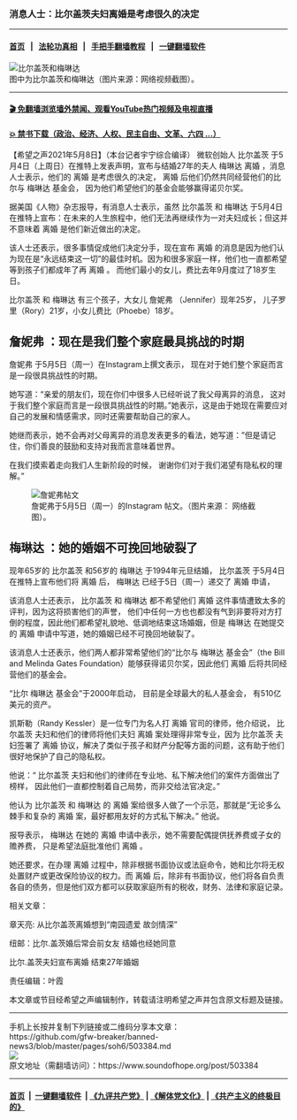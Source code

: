 ### 消息人士：比尔盖茨夫妇离婚是考虑很久的决定
------------------------

#### [首页](https://github.com/gfw-breaker/banned-news3/blob/master/README.md) &nbsp;&nbsp;|&nbsp;&nbsp; [法轮功真相](https://github.com/begood0513/basic/blob/master/README.md)  &nbsp;&nbsp;|&nbsp;&nbsp; [手把手翻墙教程](https://github.com/gfw-breaker/guides/wiki)  &nbsp;&nbsp;|&nbsp;&nbsp; [一键翻墙软件](https://github.com/gfw-breaker/nogfw/blob/master/README.md)  



<div><img alt="比尔盖茨和梅琳达" src="https://img.soundofhope.org/2021-05/1620524683575.jpg"/>
<br/><figcaption class="caption">
 图中为比尔盖茨和梅琳达（图片来源：网络视频截图）。
</figcaption></div><hr/>

#### [ 🎬  免翻墙浏览墙外禁闻、观看YouTube热门视频及电视直播](https://github.com/gfw-breaker/HelloWorld)

#### [ 💥  禁书下载（政治、经济、人权、民主自由、文革、六四 ...）](https://github.com/gfw-breaker/books/blob/master/README.md)

<div><div class="Content__Wrapper sc-1bvya0-0 grZQxZ">
 <p class="meta-top">
  <span class="meta">
   【希望之声2021年5月8日】（本台记者宇宁综合编译）
  </span>
  微软创始人
  <ok href="/term/12323">
   比尔盖茨
  </ok>
  于5月4日（上周日）在推特上发表声明，宣布与结婚27年的夫人
  <ok href="/term/62501">
   梅琳达
  </ok>
  <ok href="/term/29590">
   离婚
  </ok>
  ，消息人士表示，他们的
  <ok href="/term/29590">
   离婚
  </ok>
  是考虑很久的决定，
  <ok href="/term/29590">
   离婚
  </ok>
  后他们仍然共同经营他们的比尔与
  <ok href="/term/62501">
   梅琳达
  </ok>
  基金会， 因为他们希望他们的基金会能够赢得诺贝尔奖。
 </p>
 <p>
  据美国《人物》杂志报导，有消息人士表示，虽然
  <ok href="/term/12323">
   比尔盖茨
  </ok>
  和
  <ok href="/term/62501">
   梅琳达
  </ok>
  于5月4日在推特上宣布：在未来的人生旅程中，他们无法再继续作为一对夫妇成长；但这并不意味着
  <ok href="/term/29590">
   离婚
  </ok>
  是他们新近做出的决定。
 </p>
 <p>
  该人士还表示，很多事情促成他们决定分手，现在宣布
  <ok href="/term/29590">
   离婚
  </ok>
  的消息是因为他们认为现在是“永远结束这一切”的最佳时机。因为和很多家庭一样，他们也一直都希望等到孩子们都成年了再
  <ok href="/term/29590">
   离婚
  </ok>
  。 而他们最小的女儿，费比去年9月度过了18岁生日。
 </p>
 <p>
  <ok href="/term/12323">
   比尔盖茨
  </ok>
  和
  <ok href="/term/62501">
   梅琳达
  </ok>
  有三个孩子，大女儿
  <ok href="/term/531866">
   詹妮弗
  </ok>
  （Jennifer）现年25岁， 儿子罗里（Rory）21岁，小女儿费比（Phoebe）18岁。
 </p>
 <h2>
  <ok href="/term/531866">
   詹妮弗
  </ok>
  ：现在是我们整个家庭最具挑战的时期
 </h2>
 <p>
  <ok href="/term/531866">
   詹妮弗
  </ok>
  于5月5日（周一）在Instagram上撰文表示， 现在对于她们整个家庭而言是一段很具挑战性的时期。
 </p>
 <p>
  她写道：“亲爱的朋友们，现在你们中很多人已经听说了我父母离异的消息， 这对于我们整个家庭而言是一段很具挑战性的时期。”她表示，这是由于她现在需要应对自己的发展和情感需求，同时还需要帮助自己的家人。
 </p>
 <p>
  她继而表示，她不会再对父母离异的消息发表更多的看法，她写道：”但是请记住，你们善良的鼓励和支持对我而言意味着世界。
 </p>
 <p>
  在我们摸索着走向我们人生新阶段的时候， 谢谢你们对于我们渴望有隐私权的理解。”
 </p>
 <figure class="OImage__StyledFigure-sc-1lfley0-0 hHSfVg">
  <img alt="詹妮弗帖文" src="https://img.soundofhope.org/2021-05/1620523111708.jpg"/>
  <br/><figcaption>
   詹妮弗于5月5日（周一）的Instagram 帖文。（图片来源： 网络截图）。
  </figcaption>
 </figure>
 <h2>
  <ok href="/term/62501">
   梅琳达
  </ok>
  ：她的婚姻不可挽回地破裂了
 </h2>
 <p>
  现年65岁的
  <ok href="/term/12323">
   比尔盖茨
  </ok>
  和56岁的
  <ok href="/term/62501">
   梅琳达
  </ok>
  于1994年元旦结婚，
  <ok href="/term/12323">
   比尔盖茨
  </ok>
  于5月4日在推特上宣布他们将
  <ok href="/term/29590">
   离婚
  </ok>
  后，
  <ok href="/term/62501">
   梅琳达
  </ok>
  已经于5日（周一）递交了
  <ok href="/term/29590">
   离婚
  </ok>
  申请，
 </p>
 <div class="AD_Embed__Wrap-sc-1xslmin-0 igMuqX module desktop">
  <div>
  </div>
 </div>
 <p>
  该消息人士还表示，
  <ok href="/term/12323">
   比尔盖茨
  </ok>
  和
  <ok href="/term/62501">
   梅琳达
  </ok>
  都不希望他们
  <ok href="/term/29590">
   离婚
  </ok>
  这件事情遭致太多的评判，因为这将损害他们的声誉， 他们中任何一方也也都没有气到非要将对方打倒的程度，因此他们都希望礼貌地、低调地结束这场婚姻，但是
  <ok href="/term/62501">
   梅琳达
  </ok>
  在她提交的
  <ok href="/term/29590">
   离婚
  </ok>
  申请中写道，她的婚姻已经不可挽回地破裂了。
 </p>
 <p>
  该消息人士还表示，他们两人都非常希望他们的“比尔与
  <ok href="/term/62501">
   梅琳达
  </ok>
  基金会”（the Bill and Melinda Gates Foundation）能够获得诺贝尔奖，因此他们
  <ok href="/term/29590">
   离婚
  </ok>
  后将共同经营他们的基金会。
 </p>
 <p>
  “比尔
  <ok href="/term/62501">
   梅琳达
  </ok>
  基金会”于2000年启动， 目前是全球最大的私人基金会， 有510亿美元的资产。
 </p>
 <p>
  凯斯勒（Randy Kessler）是一位专门为名人打
  <ok href="/term/29590">
   离婚
  </ok>
  官司的律师，他介绍说，
  <ok href="/term/12323">
   比尔盖茨
  </ok>
  夫妇和他们的律师将他们夫妇
  <ok href="/term/29590">
   离婚
  </ok>
  案处理得非常专业，因为
  <ok href="/term/12323">
   比尔盖茨
  </ok>
  夫妇签署了
  <ok href="/term/29590">
   离婚
  </ok>
  协议，解决了类似于孩子和财产分配等方面的问题，这有助于他们很好地保护了自己的隐私权。
 </p>
 <p>
  他说：“
  <ok href="/term/12323">
   比尔盖茨
  </ok>
  夫妇和他们的律师在专业地、私下解决他们的案件方面做出了榜样， 因此他们一直都控制着自己局势，而非交给法官决定。”
 </p>
 <p>
  他认为
  <ok href="/term/12323">
   比尔盖茨
  </ok>
  和
  <ok href="/term/62501">
   梅琳达
  </ok>
  的
  <ok href="/term/29590">
   离婚
  </ok>
  案给很多人做了一个示范，那就是“无论多么棘手和复杂的
  <ok href="/term/29590">
   离婚
  </ok>
  案，最好都用友好的方式私下解决。” 他说。
 </p>
 <p>
  报导表示，
  <ok href="/term/62501">
   梅琳达
  </ok>
  在她的
  <ok href="/term/29590">
   离婚
  </ok>
  申请中表示，她不需要配偶提供抚养费或子女的赡养费， 只是希望法庭批准他们
  <ok href="/term/29590">
   离婚
  </ok>
  。
 </p>
 <p>
  她还要求，在办理
  <ok href="/term/29590">
   离婚
  </ok>
  过程中，除非根据书面协议或法庭命令，她和比尔将无权处置财产或更改保险协议的权力。而
  <ok href="/term/29590">
   离婚
  </ok>
  后，除非有书面协议，他们将各自负责各自的债务，但是他们双方都可以获取家庭所有的税收，财务、法律和家庭记录。
 </p>
 <p>
  相关文章：
 </p>
 <p>
  <ok href="https://editor.soundofhope.org/node/502697" hreflang="zh-hans">
   章天亮: 从比尔盖茨离婚想到“南园遗爱 故剑情深”
  </ok>
 </p>
 <p>
  <ok href="https://editor.soundofhope.org/node/502391" hreflang="zh-hans">
   纽邮：比尔.盖茨婚后常会前女友 结婚也经她同意
  </ok>
 </p>
 <p>
  <ok href="https://editor.soundofhope.org/node/501584" hreflang="zh-hans">
   比尔.盖茨夫妇宣布离婚 结束27年婚姻
  </ok>
 </p>
 <p class="meta-btm">
  责任编辑：叶霞
 </p>
 <p class="meta-btm">
  本文章或节目经希望之声编辑制作，转载请注明希望之声并包含原文标题及链接。
 </p>
</div>
</div>
<hr/>
手机上长按并复制下列链接或二维码分享本文章：<br/>
https://github.com/gfw-breaker/banned-news3/blob/master/pages/soh6/503384.md <br/>
<a href='https://github.com/gfw-breaker/banned-news3/blob/master/pages/soh6/503384.md'><img src='https://github.com/gfw-breaker/banned-news3/blob/master/pages/soh6/503384.md.png'/></a> <br/>
原文地址（需翻墙访问）：https://www.soundofhope.org/post/503384


------------------------
#### [首页](https://github.com/gfw-breaker/banned-news3/blob/master/README.md) &nbsp;|&nbsp; [一键翻墙软件](https://github.com/gfw-breaker/nogfw/blob/master/README.md) &nbsp;| [《九评共产党》](https://github.com/gfw-breaker/9ping.md/blob/master/README.md#九评之一评共产党是什么) | [《解体党文化》](https://github.com/gfw-breaker/jtdwh.md/blob/master/README.md) | [《共产主义的终极目的》](https://github.com/gfw-breaker/gczydzjmd.md/blob/master/README.md)


<img src='http://gfw-breaker.win/banned-news3/pages/soh6/503384.md' width='0px' height='0px'/>